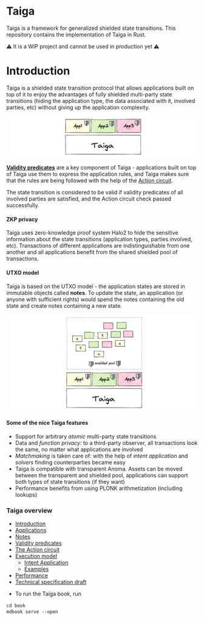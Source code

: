 # Taiga

Taiga is a framework for generalized shielded state transitions. 
This repository contains the implementation of Taiga in Rust.

⚠️ It is a WIP project and cannot be used in production yet ⚠️

# Introduction

Taiga is a shielded state transition protocol that allows applications 
built on top of it to enjoy the advantages of fully shielded multi-party 
state transitions 
(hiding the application type, the data associated with it, involved 
parties, etc) without giving up the application complexity.

![img.png](./book/src/images/intro_taiga_app.png)

[**Validity predicates**](./book/src/validity-predicates.md) are a key 
component of 
Taiga - applications built on top of Taiga use them to express the 
application rules, 
and Taiga makes sure that the rules are being followed with the help of 
the [Action circuit](./book/src/action.md).

The state transition is considered to be valid if validity predicates of 
all involved parties are satisfied, and the Action circuit check passed 
successfully.


#### ZKP privacy

Taiga uses zero-knowledge proof system Halo2 to hide the sensitive 
information about the state transitions (application types, parties 
involved, etc). 
Transactions of different applications are indistinguishable from one 
another and all applications benefit from the shared shielded pool of 
transactions.

#### UTXO model

Taiga is based on the UTXO model - the application states are stored in 
immutable objects called **notes**. 
To update the state, an application (or anyone with sufficient rights) 
would spend the notes containing the old state and create notes containing 
a new state.

![img_1.png](./book/src/images/Intro_UTXO.png)

#### Some of the nice Taiga features

* Support for arbitrary *atomic* multi-party state transitions
* Data and *function privacy*: to a third-party observer, all transactions 
look the same, no matter what applications are involved
* *Matchmaking* is taken care of: with the help of *intent application* 
and *solvers* finding counterparties became easy
* Taiga is compatible with transparent Anoma. Assets can be moved between 
the transparent and shielded pool, applications can support both types of 
state transitions (if they want)
* Performance benefits from using PLONK arithmetization (including 
lookups)

### Taiga overview 

- [Introduction](./book/src/intro.md)
- [Applications](./book/src/app.md)
- [Notes](./book/src/notes.md)
- [Validity predicates](./book/src/validity-predicates.md)
- [The Action circuit](./book/src/action.md)
- [Execution model](./book/src/exec.md)
  - [Intent Application](./book/src/intent.md)
  - [Examples](./book/src/exec_examples.md)
- [Performance](./book/src/performance.md)
- [Technical specification draft](./book/src/spec.md)


* To run the Taiga book, run
```
cd book
mdbook serve --open
```

